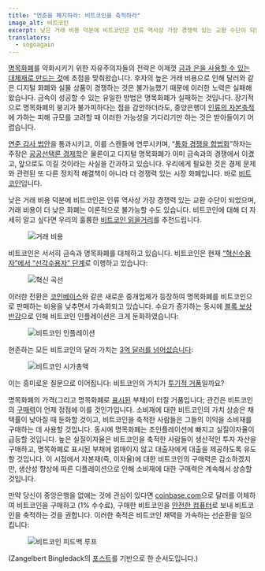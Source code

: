 ```yaml
---
title: "연준을 폐지하라: 비트코인을 축적하라"
image_alt: 비트코인
excerpt: 낮은 거래 비용 덕분에 비트코인은 인류 역사상 가장 경쟁력 있는 교환 수단이 되었으며, 거래 비용이 더 낮은 화폐는 이론적으로 불가능할 수도 있습니다. 비트코인에 대해 더 자세히 알고 싶다면 우리의 훌륭한 비트코인 읽을거리를 추천드립니다.
translators:
  - sogoagain
---
```


[명목화폐](http://en.wikipedia.org/wiki/Fiat_money)를 약화시키기 위한 자유주의자들의 전략은 이제껏 [금과 은을 사용할 수 있는 대체재로 만드는 것](http://constitution.org/mon/greenspan_gold.htm)에 초점을 맞춰왔습니다. 후자의 높은 거래 비용으로 인해 달러와 같은 디지털 화폐와 실물 상품이 경쟁하는 것은 불가능했기 때문에 이러한 노력은 실패해 왔습니다. 금속이 성공할 수 있는 유일한 방법은 명목화폐가 실패하는 것입니다. 장기적으로 명목화폐의 붕괴가 불가피하다는 점을 감안하더라도, 중앙은행이 [인류의 자본축적](http://mises.org/efandi/ch4.asp)에 가하는 피해 규모를 고려할 때 이러한 가능성을 기다리기만 하는 것은 받아들이기 어렵습니다.

[연준 감사 법안](http://en.wikipedia.org/wiki/Federal_Reserve_Transparency_Act)을 통과시키고, 이를 스캔들에 연루시키며, “[통화 경쟁을 합법화](http://www.freedomworks.org/blog/jborowski/legalize-competing-currencies)”하자는 주장은 [공공선택론 경제학](http://en.wikipedia.org/wiki/Public_choice_theory)은 물론이고 디지털 명목화폐가 이미 금속과의 경쟁에서 이겼고, 앞으로도 이길 것이라는 사실을 간과하고 있습니다. 우리에게 필요한 것은 경제 문제와 관련된 또 다른 정치적 해결책이 아니라 더 경쟁력 있는 시장 화폐입니다. 바로 [비트코인](http://en.wikipedia.org/wiki/Bitcoin)입니다.

낮은 거래 비용 덕분에 비트코인은 인류 역사상 가장 경쟁력 있는 교환 수단이 되었으며, 거래 비용이 더 낮은 화폐는 이론적으로 불가능할 수도 있습니다. 비트코인에 대해 더 자세히 알고 싶다면 우리의 훌륭한 [비트코인 읽을거리](http://themisescircle.org/blog/2013/01/25/a-bitcoin-reader/)를 추천드립니다.

<figure>
  <img src="/static/img/mempool/end-the-fed-hoard-bitcoins/transactioncosts.jpg" alt="거래 비용" />
</figure>

비트코인은 서서히 금속과 명목화폐를 대체하고 있습니다. 비트코인은 현재 [“혁신수용자”에서 “선각수용자” 단계](http://en.wikipedia.org/wiki/Technology_adoption_lifecycle)로 이행하고 있습니다:

<figure>
  <img src="/static/img/mempool/end-the-fed-hoard-bitcoins/innovationcurve.jpg" alt="혁신 곡선" />
</figure>

이러한 전환은 [코인베이스](https://coinbase.com/about)와 같은 새로운 중개업체가 등장하여 명목화폐를 비트코인으로 판매하는 비용을 낮추면서 가속화되고 있습니다. 수요가 증가하는 동시에 [블록 보상 반감](http://bitcoinmagazine.com/block-reward-halving-a-guide/)으로 인해 비트코인 인플레이션은 크게 둔화하였습니다:

<figure>
  <img src="/static/img/mempool/end-the-fed-hoard-bitcoins/Bitcoin-Inflation.png" alt="비트코인 인플레이션" />
</figure>

현존하는 모든 비트코인의 달러 가치는 [3억 달러를 넘어섰습니다](https://blockchain.info/charts/market-cap):

<figure>
  <img src="/static/img/mempool/end-the-fed-hoard-bitcoins/marketcap.jpg" alt="비트코인 시가총액" />
</figure>

이는 흥미로운 질문으로 이어집니다: 비트코인의 가치가 [투기적 거품](http://en.wikipedia.org/wiki/Economic_bubble)일까요?

명목화폐의 가격(그리고 명목화폐로 [표시된](http://www.investopedia.com/terms/d/denomination.asp) 부채)이 터질 거품입니다; 관건은 비트코인의 [구매력](http://en.wikipedia.org/wiki/Purchasing_power)이 언제 정점에 이를 것인가입니다. 소비재에 대한 비트코인의 가치 상승은 채택률이 낮아질 때 둔화할 것이고, 비트코인을 축적한 사람들은 그들의 이익을 소비재를 구매하는 데 사용할 것입니다. 동시에 명목화폐는 초인플레이션에 빠지고 실질이자율이 급등할 것입니다. 높은 실질이자율은 비트코인을 축적한 사람들이 생산적인 투자 자산을 구매하고, 명목화폐로 표시된 부채에 얽매이지 않고 대출자에게 대출을 제공하도록 유도할 것입니다. 이 시점에서 자본재(즉, 이자율)에 대한 비트코인의 구매력은 감소하겠지만, 생산성 향상에 따른 디플레이션으로 인해 소비재에 대한 구매력은 계속해서 상승할 것입니다.

만약 당신이 중앙은행을 없애는 것에 관심이 있다면 [coinbase.com](http://www.coinbase.com)으로 달러를 이체하여 비트코인을 구매하고 (1% 수수료), 구매한 비트코인을 [안전한 컴퓨터](https://en.bitcoin.it/wiki/Securing_your_wallet)로 보내 비트코인을 축적하는 것을 권합니다. 이러한 축적은 비트코인 채택을 가속하는 선순환을 일으킵니다:

<figure>
  <img src="/static/img/mempool/end-the-fed-hoard-bitcoins/bitcoinfeedbackloops.jpg" alt="비트코인 피드백 루프" />
</figure>

(Zangelbert Bingledack의 [포스트](https://bitcointalk.org/index.php?topic=144911.0)를 기반으로 한 순서도입니다.)
